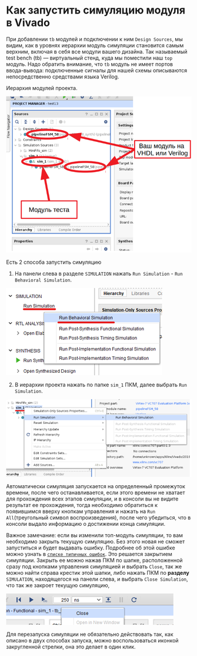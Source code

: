# Как запустить симуляцию модуля в Vivado

При добавлении `tb` модулей и подключении к ним `Design Sources`, мы видим, как в уровнях иерархии модуль симуляции становится самым верхним, включая в себя все модули вашего дизайна. Так называемый test bench (tb) — виртуальный стенд, куда мы поместили наш `top` модуль. Надо обратить внимание, что `tb` модуль не имеет портов ввода-вывода: подключенные сигналы для нашей схемы описываются непосредственно средствами языка Verilog.

Иерархия модулей проекта.

![../.pic/Vivado%20Basics/Run%20Simulation/Run_sim1.png](../.pic/Vivado%20Basics/Run%20Simulation/Run_sim1.png)

Есть 2 способа запустить симуляцию

1. На панели слева в разделе `SIMULATION` нажать `Run Simulation` - `Run Behavioral Simulation`.

![../.pic/Vivado%20Basics/Run%20Simulation/Run_sim2.png](../.pic/Vivado%20Basics/Run%20Simulation/Run_sim2.png)

2. В иерархии проекта нажать по папке `sim_1` ПКМ, далее выбрать `Run Simulation`.

![../.pic/Vivado%20Basics/Run%20Simulation/Run_sim3.png](../.pic/Vivado%20Basics/Run%20Simulation/Run_sim3.png)

Автоматически симуляция запускается на определенный промежуток времени, после чего останавливается, если этого времени не хватает для прохождения всех этапов симуляции, и в консоли вы не видите результат ее прохождения, тогда необходимо обратиться к появившимся вверху кнопкам управления и нажать на `Run All`(треугольный символ воспроизведения), после чего убедиться, что в консоли выдало информацию о достижении конца симуляции.

Важное замечание: если вы изменили топ-модуль симуляции, то вам необходимо закрыть текущую симуляцию. Без этого новая не сможет запуститься и будет выдавать ошибку. Подробнее об этой ошибке можно узнать в [`списке типичных ошибок`](../Other/FAQ.md#%D0%BD%D0%B5-%D0%B7%D0%B0%D0%BF%D1%83%D1%81%D0%BA%D0%B0%D0%B5%D1%82%D1%81%D1%8F-%D1%81%D0%B8%D0%BC%D1%83%D0%BB%D1%8F%D1%86%D0%B8%D1%8F-boot-filesystem-remove-%D0%BF%D1%80%D0%BE%D1%86%D0%B5%D1%81%D1%81-%D0%BD%D0%B5-%D0%BC%D0%BE%D0%B6%D0%B5%D1%82-%D0%BF%D0%BE%D0%BB%D1%83%D1%87%D0%B8%D1%82%D1%8C-%D0%B4%D0%BE%D1%81%D1%82%D1%83%D0%BF-%D0%BA-%D1%84%D0%B0%D0%B9%D0%BB%D1%83). Это решается закрытием симуляции. Закрыть ее можно нажав ПКМ по шапке, расположенной сразу под кнопками управления симуляцией и выбрать `Close`, так же можно найти справа крестик этой шапки, либо нажать ПКМ по **разделу** `SIMULATION`, находящегося на панели слева, и выбрать `Close Simulation`, что так же закроет текущую симуляцию,

![../.pic/Vivado%20Basics/Run%20Simulation/Run_sim4.png](../.pic/Vivado%20Basics/Run%20Simulation/Run_sim4.png)

Для перезапуска симуляции не обязательно действовать так, как описано в двух способах запуска, можно воспользоваться иконкой закругленной стрелки, она это делает в один клик.
